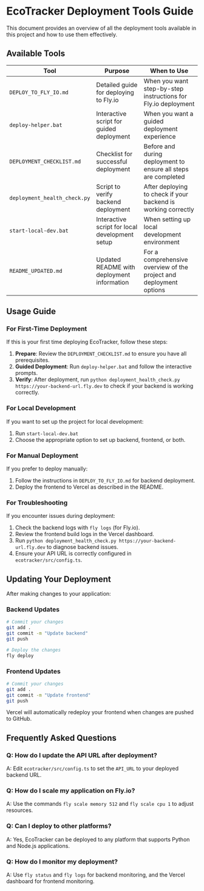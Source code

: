 # EcoTracker Deployment Tools Guide

This document provides an overview of all the deployment tools available in this project and how to use them effectively.

## Available Tools

| Tool | Purpose | When to Use |
|------|---------|-------------|
| `DEPLOY_TO_FLY_IO.md` | Detailed guide for deploying to Fly.io | When you want step-by-step instructions for Fly.io deployment |
| `deploy-helper.bat` | Interactive script for guided deployment | When you want a guided deployment experience |
| `DEPLOYMENT_CHECKLIST.md` | Checklist for successful deployment | Before and during deployment to ensure all steps are completed |
| `deployment_health_check.py` | Script to verify backend deployment | After deploying to check if your backend is working correctly |
| `start-local-dev.bat` | Interactive script for local development setup | When setting up local development environment |
| `README_UPDATED.md` | Updated README with deployment information | For a comprehensive overview of the project and deployment options |

## Usage Guide

### For First-Time Deployment

If this is your first time deploying EcoTracker, follow these steps:

1. **Prepare**: Review the `DEPLOYMENT_CHECKLIST.md` to ensure you have all prerequisites.
2. **Guided Deployment**: Run `deploy-helper.bat` and follow the interactive prompts.
3. **Verify**: After deployment, run `python deployment_health_check.py https://your-backend-url.fly.dev` to check if your backend is working correctly.

### For Local Development

If you want to set up the project for local development:

1. Run `start-local-dev.bat`
2. Choose the appropriate option to set up backend, frontend, or both.

### For Manual Deployment

If you prefer to deploy manually:

1. Follow the instructions in `DEPLOY_TO_FLY_IO.md` for backend deployment.
2. Deploy the frontend to Vercel as described in the README.

### For Troubleshooting

If you encounter issues during deployment:

1. Check the backend logs with `fly logs` (for Fly.io).
2. Review the frontend build logs in the Vercel dashboard.
3. Run `python deployment_health_check.py https://your-backend-url.fly.dev` to diagnose backend issues.
4. Ensure your API URL is correctly configured in `ecotracker/src/config.ts`.

## Updating Your Deployment

After making changes to your application:

### Backend Updates

```bash
# Commit your changes
git add .
git commit -m "Update backend"
git push

# Deploy the changes
fly deploy
```

### Frontend Updates

```bash
# Commit your changes
git add .
git commit -m "Update frontend"
git push
```

Vercel will automatically redeploy your frontend when changes are pushed to GitHub.

## Frequently Asked Questions

### Q: How do I update the API URL after deployment?
A: Edit `ecotracker/src/config.ts` to set the `API_URL` to your deployed backend URL.

### Q: How do I scale my application on Fly.io?
A: Use the commands `fly scale memory 512` and `fly scale cpu 1` to adjust resources.

### Q: Can I deploy to other platforms?
A: Yes, EcoTracker can be deployed to any platform that supports Python and Node.js applications.

### Q: How do I monitor my deployment?
A: Use `fly status` and `fly logs` for backend monitoring, and the Vercel dashboard for frontend monitoring.
